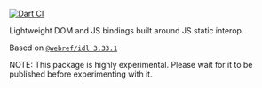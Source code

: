 [![Dart CI](https://github.com/dart-lang/web/actions/workflows/test-package.yml/badge.svg)](https://github.com/dart-lang/web/actions/workflows/test-package.yml)

Lightweight DOM and JS bindings built around JS static interop.

<!-- START updated by /tool/update_bindings.dart. Do not modify by hand -->
Based on [`@webref/idl 3.33.1`](https://www.npmjs.com/package/@webref/idl/v/3.33.1)
<!-- END updated by /tool/update_bindings.dart. Do not modify by hand -->

NOTE: This package is highly experimental. Please wait for it to be published
before experimenting with it.
